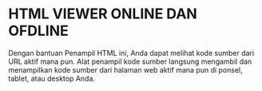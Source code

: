 # HTML VIEWER ONLINE DAN OFDLINE

Dengan bantuan Penampil HTML ini, Anda dapat melihat kode sumber dari URL aktif mana pun. Alat penampil kode sumber langsung mengambil dan menampilkan kode sumber dari halaman web aktif mana pun di ponsel, tablet, atau desktop Anda.
